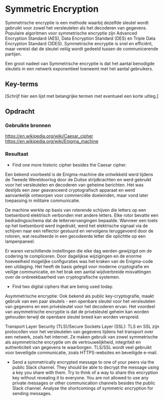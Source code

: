 # Symmetric Encryption
Symmetrische encryptie is een methode waarbij dezelfde sleutel wordt gebruikt voor zowel het versleutelen als het decoderen van gegevens. Populaire algoritmen voor symmetrische encryptie zijn Advanced Encryption Standard (AES), Data Encryption Standard (DES) en Triple Data Encryption Standard (3DES). Symmetrische encryptie is snel en efficiënt, maar vereist dat de sleutel veilig wordt gedeeld tussen de communicerende partijen.

Een groot nadeel van Symmetrische encryptie is dat het aantal benodigde sleutels in een netwerk exponentieel toeneemt met het aantal gebruikers.

## Key-terms
[Schrijf hier een lijst met belangrijke termen met eventueel een korte uitleg.]

## Opdracht
### Gebruikte bronnen
https://en.wikipedia.org/wiki/Caesar_cipher  
https://en.wikipedia.org/wiki/Enigma_machine  

### Resultaat
- Find one more historic cipher besides the Caesar cipher.  

Een bekend voorbeeld is de Enigma-machine die ontwikkeld werd tijdens de Tweede Wereldoorlog door de Duitse strijdkrachten en werd gebruikt voor het versleutelen en decoderen van geheime berichten. Het was destijds een zeer geavanceerd cryptografisch apparaat en werd aanvankelijk ontworpen voor commerciële doeleinden, maar vond later toepassing in militaire communicatie.

De machine werkte op basis van roterende schijven die letters op een toetsenbord elektrisch verbonden met andere letters. Elke rotor bevatte een bedradingsschema dat de lettervervangingen bepaalde. Wanneer een toets op het toetsenbord werd ingedrukt, werd het elektrische signaal via de schijven naar een reflector gestuurd en vervolgens teruggevoerd door de rotoren, wat resulteerde in een gecodeerde letter die oplichtte op een lampenpaneel.

Er waren verschillende instellingen die elke dag werden gewijzigd om de codering te compliceren. Door dagelijkse wijzigingen en de enorme hoeveelheid mogelijke configuraties was het kraken van de Enigma-code een uitdaging. Het heeft de basis gelegd voor moderne cryptografie en veilige communicatie, en het brak een aantal wijdverbreide misvattingen over de onbreekbaarheid van cryptografische systemen.

- Find two digital ciphers that are being used today.  

Asymmetrische encryptie: Ook bekend als public key-cryptografie, maakt gebruik van een paar sleutels - een openbare sleutel voor het versleutelen van gegevens en een privésleutel voor het decoderen ervan. Het voordeel van asymmetrische encryptie is dat de privésleutel geheim kan worden gehouden terwijl de openbare sleutel breed kan worden verspreid.

Transport Layer Security (TLS)/Secure Sockets Layer (SSL): TLS en SSL zijn protocollen voor het versleutelen van gegevens tijdens het transport over een netwerk, zoals het internet. Ze maken gebruik van zowel symmetrische als asymmetrische encryptie om de vertrouwelijkheid, integriteit en authenticiteit van gegevens te waarborgen. TLS/SSL wordt veel gebruikt voor beveiligde communicatie, zoals HTTPS-websites en beveiligde e-mail.

- Send a symmetrically encrypted message to one of your peers via the public Slack channel. They should be able to decrypt the message using a key you share with them. Try to think of a way to share this encryption key without revealing it to everyone. You are not allowed to use any private messages or other communication channels besides the public Slack channel. Analyse the shortcomings of symmetric encryption for sending messages.